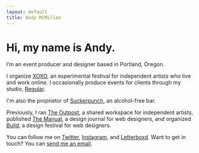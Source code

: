 ```yaml
---
layout: default
title: Andy McMillan
---
```


# Hi, my name is Andy.

I’m an event producer and designer based in Portland, Oregon.

I organize [XOXO](https://xoxofest.com), an experimental festival for independent artists who live and work online. I occasionally produce events for clients through my studio, [Regular](http://regular.events).

I'm also the proprietor of [Suckerpunch](https://suckerpunchpdx.com), an alcohol-free bar.

Previously, I ran [The Outpost](http://outpostpdx.com), a shared workspace for independent artists, published [The Manual](http://alwaysreadthemanual.com), a design journal for web designers, and organized [Build](http://buildconf.com), a design festival for web designers.

You can follow me on [Twitter](https://twitter.com/andymcmillan), [Instagram](https://instagram.com/goodonpaper), and [Letterboxd](https://letterboxd.com/andymcmillan). Want to get in touch? You can [send me an email](mailto:hi@andymcmillan.com).
